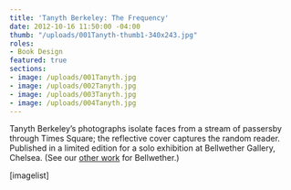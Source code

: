```yaml
---
title: 'Tanyth Berkeley: The Frequency'
date: 2012-10-16 11:50:00 -04:00
thumb: "/uploads/001Tanyth-thumb1-340x243.jpg"
roles:
- Book Design
featured: true
sections:
- image: /uploads/001Tanyth.jpg
- image: /uploads/002Tanyth.jpg
- image: /uploads/003Tanyth.jpg
- image: /uploads/004Tanyth.jpg
---
```

Tanyth Berkeley’s photographs isolate faces from a stream of passersby through Times Square; the reflective cover captures the random reader. Published in a limited edition for a solo exhibition at Bellwether Gallery, Chelsea. (See our <a href=" http://thegraphicsoffice.com/portfolio/bellwether-gallery">other work</a> for Bellwether.)

[imagelist]
